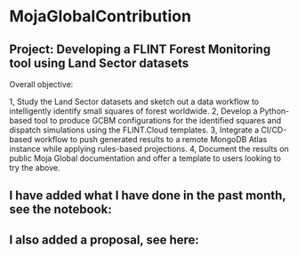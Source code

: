 # MojaGlobalContribution

## Project: Developing a FLINT Forest Monitoring tool using Land Sector datasets

Overall objective:

1, Study the Land Sector datasets and sketch out a data workflow to intelligently identify small squares of forest worldwide.
2, Develop a Python-based tool to produce GCBM configurations for the identified squares and dispatch simulations using the FLINT.Cloud templates.
3, Integrate a CI/CD-based workflow to push generated results to a remote MongoDB Atlas instance while applying rules-based projections.
4, Document the results on public Moja Global documentation and offer a template to users looking to try the above.

## I have added what I have done in the past month, see the notebook: 

## I also added a proposal, see here: 
